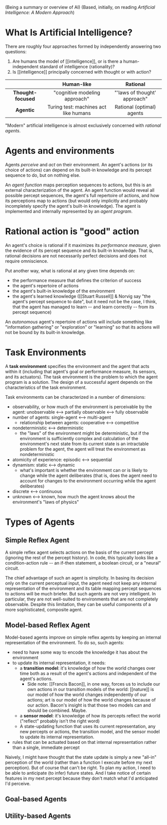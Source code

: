 (Being a summary or overview of AI)
(Based, initially, on reading _Artificial Intelligence: A Modern Approach_)

# What Is Artificial Intelligence?
There are roughly four approaches formed by independently answering two questions:
1. Are humans the model of [[intelligence]], or is there a human-independent standard of intelligence (rationality)?
2. Is [[intelligence]] principally concerned with thought or with action?

| | Human-like | Rational |
| :---: | :---: | :---: |
| **Thought-focused** | "cognitive modeling approach" | "'laws of thought' approach" |
| **Agentic** | Turing test: machines act like humans| Rational (optimal) agents |

"Modern" artificial intelligence is almost exclusively concerned with *rational agents*.

# Agents and environments
Agents *perceive* and *act* on their environment. An agent's actions (or its choice of actions) can depend on its built-in knowledge and its percept sequence to do, but on nothing else.

An *agent function* maps perception sequences to actions, but this is an external characterization of the agent. An agent function would reveal all possible percept sequences, the agent's full repertoire of actions, and how its perceptions map to actions (but would only implicitly and probably incompletely specify the agent's built-in knowledge). The agent is implemented and internally represented by an *agent program*.

# Rational action is "good" action
An agent's choice is rational if it maximizes its *performance measure*, given the evidence of its percept sequence and its built-in knowledge. That is, rational decisions are not necessarily perfect decisions and does not require omniscience. 

Put another way, what is rational at any given time depends on:
  - the performance measure that defines the criterion of success
  - the agent's repertoire of actions
  - the agent's built-in knowledge of the environment
  - the agent's learned knowledge ([[Stuart Russell]] & Norvig say "the agent's percept sequence to date", but it need not be the case, I think, that the agent has managed to learn -- and learn correctly -- from its percept sequence)

An *autonomous* agent's repertoire of actions will include something like "information gathering" or "exploration" or "learning" so that its actions will not be bound by its built-in knowledge. 

# Task Environments
A **task environment** specifies the environment and the agent that acts within it (including that agent's goal or performance measure, its sensors, and its actuators). The task environment is the problem to which the agent program is a solution. The design of a successful agent depends on the characteristics of the task environment.

Task environments can be characterized in a number of dimensions:
- observability, or how much of the environment is perceivable by the agent: unobservable <--> partially observable <--> fully observable
- number of agents: single-agent <--> multi-agent
	- relationship between agents: cooperative <--> competitive
- nondeterministic <--> deterministic
	- the "laws" of the environment might be deterministic, but if the environment is sufficiently complex and calculation of the environment's next state from its current state is an intractable problem for the agent, the agent will treat the environment as nondeterministic
- atomicity of experience: episodic <--> sequential
- dynamism: static <--> dynamic
	- what's important is whether the environment can or is likely to change while the agent deliberates (that is, does the agent need to account for changes to the environment occurring while the agent deliberates)
- discrete <--> continuous
- unknown <--> known, how much the agent knows about the environment's "laws of physics"

# Types of Agents
## Simple Reflex Agent
A simple reflex agent selects actions on the basis of the current percept (ignoring the rest of the percept history). In code, this typically looks like a condition-action rule --  an if-then statement, a boolean circuit, or a "neural" circuit.

The chief advantage of such an agent is simplicity. In basing its decision only on the current perceptual input, the agent need not keep any internal representation of the environment and its table mapping percept sequences to actions will be much briefer. But such agents are not very intelligent. In particular, they are not well-suited to environments that are not completely observable. Despite this limitation, they can be useful components of a more sophisticated, composite agent. 

## Model-based Reflex Agent
Model-based agents improve on simple reflex agents by keeping an internal representation of the environment. To do so, such agents:
  - need to have some way to encode the knowledge it has about the environment
  - to update its internal representation, it needs: 
	  - a **transition model**: it's knowledge of how the world changes over time both as a result of the agent's actions and independent of the agent's actions.
		  - Side note: [[Francis Bacon]], in one way, forces us to include our own actions in our transition models of the world: [[nature]] is our model of how the world changes independently of our actions; art is our model of how the world changes because of our action. Bacon's insight is that those two models can and should be combined. Maybe.
	  - a **sensor model**: it's knowledge of how its percepts reflect the world ("reflect" probably isn't the right word)
	  - A state-updating function that uses its current representation, any new percepts or actions, the transition model, and the sensor model to update its internal representation. 
- rules that can be actuated based on that internal representation rather than a single, immediate percept

Naively, I might have thought that the state update is simply a new "all-in" perception of the world (rather than a function I execute before my next perception). But of course that can't be right. To plan my action, I need to be able to anticipate (to infer) future states. And I take notice of certain features in my next percept because they don't match what I'd anticipated I'd perceive.
## Goal-based Agents

## Utility-based Agents
